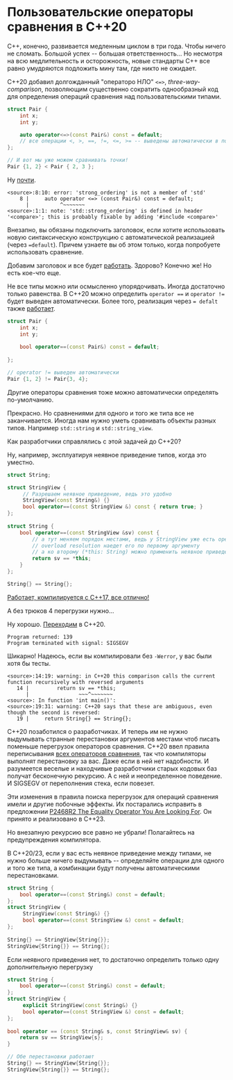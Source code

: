 # Пользовательские операторы сравнения в C++20

С++, конечно, развивается медленным циклом в три года. Чтобы ничего не сломать. Большой успех -- большая ответственность...
Но несмотря на всю медлительность и осторожность, новые стандарты C++ все равно умудряются подложить мину там, где никто не ожидает.

С++20 добавил долгожданный "операторо НЛО" `<=>`, *three-way-comparison*, позволяющим существенно сократить однообразный код для определения операций сравнения над пользовательскими типами.

```C++
struct Pair {
    int x;
    int y;

    auto operator<=>(const Pair&) const = default; 
    // все операции <, >, ==, !=, <=, >= -- выведены автоматически в порядке объявления полей!
};

// И вот мы уже можем сравнивать точки!
Pair {1, 2} < Pair { 2, 3 };
```

Ну [почти](https://godbolt.org/z/1n4Mx6j3e).
```
<source>:8:10: error: 'strong_ordering' is not a member of 'std'
    8 |     auto operator <=> (const Pair&) const = default;
      |          ^~~~~~~~
<source>:1:1: note: 'std::strong_ordering' is defined in header '<compare>'; this is probably fixable by adding '#include <compare>'
```

Внезапно, вы обязаны подключить заголовок, если хотите использовать новую синтаксическую конструкцию 
c автоматической реализацией (через `=default`). Причем узнаете вы об этом только, когда попробуете использовать сравнение.

Добавим заголовок и все будет [работать](https://godbolt.org/z/5E4csxK6b). Здорово? Конечно же!
Но есть кое-что еще.

Не все типы можно или осмысленно упорядочивать. Иногда достаточно только равенства.
В C++20 можно определить `operator ==` и `operator !=` будет выведен автоматически.
Более того, реализация через `= defalt` также [работает](https://godbolt.org/z/Mc9YEsGWK).

```C++
struct Pair {
    int x;
    int y;
    
    bool operator==(const Pair&) const = default; 
    
};

// operator != выведен автоматически
Pair {1, 2} != Pair{3, 4};
```

Другие операторы сравнения тоже можно автоматически определять по-умолчанию.

Прекрасно. Но сравнениями для одного и того же типа все не заканчивается. Иногда нам нужно уметь сравнивать
объекты разных типов. Например `std::string` и `std::string_view`. 

Как разработчики справлялись с этой задачей до C++20?

Ну, например, эксплуатируя неявное приведение типов, когда это уместно.
```C++
struct String;

struct StringView {
     // Разрешаем неявное приведение, ведь это удобно
     StringView(const String&) {}
     bool operator==(const StringView &) const { return true; }
};
   
struct String {
    bool operator==(const StringView &sv) const { 
        // а тут меняем порядок местами, ведь у StringView уже есть operator ==
        // overload resolution наедет его по первому аргументу
        // а ко второму (*this: String) можно применить неявное приведенине типа. Все отлично!
        return sv == *this; 
    }
};

String{} == String{};
```
[Работает, компилируется c С++17, все отлично!](https://godbolt.org/z/Ynzo54sYe)

А без трюков 4 перегрузки нужно...

Ну хорошо. [Переходим](https://godbolt.org/z/Yn8M34d7o) в C++20.

```
Program returned: 139
Program terminated with signal: SIGSEGV
```

Шикарно! Надеюсь, если вы компилировали без `-Werror`, у вас были хотя бы тесты.

```
<source>:14:19: warning: in C++20 this comparison calls the current function recursively with reversed arguments
   14 |         return sv == *this;
      |                ~~~^~~~~~~~
<source>: In function 'int main()':
<source>:19:31: warning: C++20 says that these are ambiguous, even though the second is reversed:
   19 |     return String{} == String{};
```

С++20 позаботился о разработчиках. И теперь им не нужно выдумывать странные перестановки аргументов местами чтоб писать поменьше перегрузок операторов сравнения. 
C++20 ввел правила переписывания [всех операторов сравнения](https://en.cppreference.com/w/cpp/language/overload_resolution#Call_to_an_overloaded_operator), так что компиляторы выполнят перестановку за вас. Даже если в ней нет надобности. И разумеется веселые и находчивые разработчики старых кодовых баз получат бесконечную рекурсию. А c ней и неопределенное поведение. И SIGSEGV от переполнения стека, если повезет.

Эти изменения в правила поиска перегрузок для операций сравнения имели и другие побочные эффекты. Их постарались исправить в предложении [P2468R2 The Equality Operator You Are Looking For](https://www.open-std.org/jtc1/sc22/wg21/docs/papers/2022/p2468r2.html#code-patterns-which-fail-at-runtime). Он принято и реализовано в C++23.

Но внезапную рекурсию все равно не убрали! Полагайтесь на предупреждения компилятора.

В С++20/23, если у вас есть неявное приведение между типами, не нужно больше ничего выдумывать -- определяйте операции для одного и того же типа, а комбинации будут получены автоматическими перестановками.

```C++
struct String {
    bool operator==(const String&) const = default; 
};
struct StringView {
     StringView(const String&) {}
     bool operator==(const StringView &) const = default;
};
   
String{} == StringView{String{}};
StringView{String{}} == String{};
```

Если неявного приведения нет, то достаточно определить только одну дополнительную перегрузку

```C++
struct String {
    bool operator==(const String&) const = default; 
};
struct StringView {
     explicit StringView(const String&) {}
     bool operator==(const StringView &) const = default;
};
   
bool operator == (const String& s, const StringView& sv) {
    return sv == StringView{s};
}

// Обе перестановки работают
String{} == StringView{String{}};
StringView{String{}} == String{};
```

